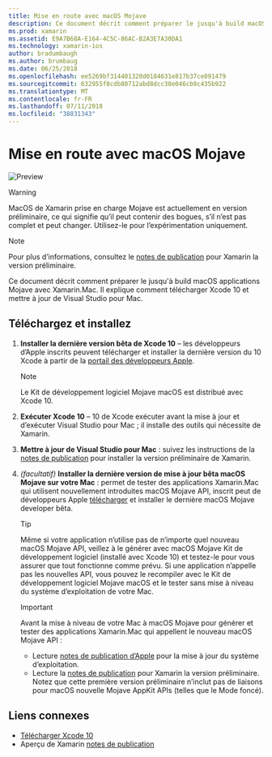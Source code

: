 ```yaml
---
title: Mise en route avec macOS Mojave
description: Ce document décrit comment préparer le jusqu'à build macOS applications Mojave avec Xamarin.Mac. Il explique comment télécharger Xcode 10 et mettre à jour de Visual Studio pour Mac.
ms.prod: xamarin
ms.assetid: E9A7B68A-E164-4C5C-86AC-B2A3E7A30DA1
ms.technology: xamarin-ios
author: bradumbaugh
ms.author: brumbaug
ms.date: 06/25/2018
ms.openlocfilehash: ee5269bf314401328d0184631e817b37ce091479
ms.sourcegitcommit: 632955f8cdb80712abd8dcc30e046cb9c435b922
ms.translationtype: MT
ms.contentlocale: fr-FR
ms.lasthandoff: 07/11/2018
ms.locfileid: "38831343"
---
```

# <a name="getting-started-with-macos-mojave"></a>Mise en route avec macOS Mojave

![Preview](~/media/shared/preview.png)

> [!WARNING]
> MacOS de Xamarin prise en charge Mojave est actuellement en version préliminaire, ce qui signifie qu’il peut contenir des bogues, s’il n’est pas complet et peut changer.
> Utilisez-le pour l’expérimentation uniquement.

> [!NOTE]
> Pour plus d’informations, consultez le [notes de publication](https://releases.xamarin.com/preview-release-xcode-10-beta/) pour Xamarin la version préliminaire.

Ce document décrit comment préparer le jusqu'à build macOS applications Mojave avec Xamarin.Mac. Il explique comment télécharger Xcode 10 et mettre à jour de Visual Studio pour Mac.

## <a name="download-and-install"></a>Téléchargez et installez

1. **Installer la dernière version bêta de Xcode 10** – les développeurs d’Apple inscrits peuvent télécharger et installer la dernière version du 10 Xcode à partir de la [portail des développeurs Apple](https://developer.apple.com/download/).

   > [!NOTE]
   > Le Kit de développement logiciel Mojave macOS est distribué avec Xcode 10.

2. **Exécuter Xcode 10** – 10 de Xcode exécuter avant la mise à jour et d’exécuter Visual Studio pour Mac ; il installe des outils qui nécessite de Xamarin.

3. **Mettre à jour de Visual Studio pour Mac** : suivez les instructions de la [notes de publication](https://releases.xamarin.com/preview-release-xcode-10-beta/) pour installer la version préliminaire de Xamarin.

4. _(facultatif)_  **Installer la dernière version de mise à jour bêta macOS Mojave sur votre Mac** : permet de tester des applications Xamarin.Mac qui utilisent nouvellement introduites macOS Mojave API, inscrit peut de développeurs Apple [télécharger](https://developer.apple.com/download/) et installer le dernière macOS Mojave developer bêta.

   > [!TIP]
   > Même si votre application n’utilise pas de n’importe quel nouveau macOS Mojave API, veillez à le générer avec macOS Mojave Kit de développement logiciel (installé avec Xcode 10) et testez-le pour vous assurer que tout fonctionne comme prévu. Si une application n’appelle pas les nouvelles API, vous pouvez le recompiler avec le Kit de développement logiciel Mojave macOS et le tester sans mise à niveau du système d’exploitation de votre Mac.

   > [!IMPORTANT]
   > Avant la mise à niveau de votre Mac à macOS Mojave pour générer et tester des applications Xamarin.Mac qui appellent le nouveau macOS Mojave API :
   > - Lecture [notes de publication d’Apple](https://developer.apple.com/download/) pour la mise à jour du système d’exploitation.
   > - Lecture la [notes de publication](https://releases.xamarin.com/preview-release-xcode-10-beta/) pour Xamarin la version préliminaire. Notez que cette première version préliminaire n’inclut pas de liaisons pour macOS nouvelle Mojave AppKit APIs (telles que le Mode foncé).

## <a name="related-links"></a>Liens connexes

- [Télécharger Xcode 10](https://developer.apple.com/download/)
- Aperçu de Xamarin [notes de publication](https://releases.xamarin.com/preview-release-xcode-10-beta/)
